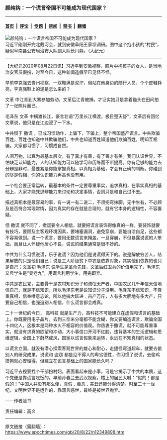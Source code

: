 ### 颜纯钩：一个谎言帝国不可能成为现代国家？

---

#### [首页](../../../..?n12349898) &nbsp;|&nbsp; [评论](../../../../../epoch-comment?n12349898) &nbsp;|&nbsp; [专题](../../../../../epoch-special?n12349898) &nbsp;|&nbsp; [禁闻](../../../../../epoch-news?n12349898) &nbsp;|&nbsp; [禁书](../../../../../books?n12349898) &nbsp;|&nbsp; [翻墙](https://github.com/gfw-breaker/nogfw/blob/master/README.md?n12349898)


<div><img alt="颜纯钩：一个谎言帝国不可能成为现代国家？" class="attachment-djy_600_400 size-djy_600_400 wp-post-image" src="https://i.epochtimes.com/assets/uploads/2020/08/Efvz_AZXgAAYSgs-600x400.jpeg"/>
<div class="caption">
 习近平刚刚开完北戴河会，就到安徽阜阳王家坝调研。图中这个抱小孩的“村民”，疑似阜南县公安局治安大队副大队长闫静。（大纪元）
</div></div><hr/><div class="post_content" id="artbody" itemprop="articleBody">
 <!-- article content begin -->
 <p>
  【大纪元2020年08月22日讯】习近平到安徽视察，照片中抱孩子的女人，是当地治安官员假扮，时至今日，这种新闻造假早已见怪不怪。
 </p>
 <p>
  早前李克强去贵州视察，一双鞋满是泥泞，但站在他身边的随行人员，个个皮鞋铮亮，李克强鞋上的泥是怎么来的？
 </p>
 <p>
  <ok href="https://www.epochtimes.com/gb/tag/%E6%96%87%E9%9D%A9.html">
   文革
  </ok>
  中江青到大寨参加劳动，文革后江青被捕，才证实她只是拿着锄头在田间拍了一张照片而已。
 </p>
 <p>
  <ok href="https://www.epochtimes.com/gb/tag/%E6%AF%9B%E6%B3%BD%E4%B8%9C.html">
   毛泽东
  </ok>
  <ok href="https://www.epochtimes.com/gb/tag/%E6%96%87%E9%9D%A9.html">
   文革
  </ok>
  中横渡长江，豪言壮语“万里长江横渡，极目楚天舒”，文革后有回忆文章说，他只是在江边浸了一下水。
 </p>
 <p>
  中共惯于
  <ok href="https://www.epochtimes.com/gb/tag/%E6%92%92%E8%B0%8E.html">
   撒谎
  </ok>
  ，已成习惯动作，上骗下，下骗上，整个帝国盛产谎言。中共欺骗百姓，百姓也知道中共欺骗他们，中共也知道百姓知道他们欺骗百姓，明知互相骗，大家都习惯了，习惯成自然。
 </p>
 <p>
  人间万物，以真为最基本层次，有了真才有善，有了善才有美。我们认识世界，不怕缺乏认知能力，人的认知能力可以随学习和历练而不断提高。你有足够的能力去分辨是非时，最要紧是你能掌握真相，以真相为基础，才会有正确的判断。你碰到的尽是假相，你的认识能力再高也没有用。
 </p>
 <p>
  一个社会要正常运转，最基本的条件一定要尊重事实，追求真相，在事实真相的基础上，大家才能凭思辨能力来讨论和决定事情，否则只是和自己过不去。
 </p>
 <p>
  描述真相本是最容易的事，有一说一有二说二，不须拐弯抹脚，无中生有，不必顾及是否符合常理常情，因为真实的存在就是合理的，就有它本身的逻辑性，不容置疑。
 </p>
 <p>
  但
  <ok href="https://www.epochtimes.com/gb/tag/%E6%92%92%E8%B0%8E.html">
   撒谎
  </ok>
  就不同了，撒谎要令人相信，就要把谎言装饰得像真的一样，要装饰就要有技巧，要顾及主客观环境因素，要堵塞漏洞，避免穿崩，要能自洽自足，这些都不容易做到。说一个谎言，要用无数谎言来掩盖，一旦穿崩，不但暴露说谎的人笨拙，而旦让人怀疑他居心不良，说谎的结果通常是很不妙的。
 </p>
 <p>
  中共为什么习惯说谎，乐于说谎？因为他们是说谎得天下的。说是解放穷苦人，结果解放的只是他们自己；说是工人阶级贫下中农是依靠对象，其实他们依靠的也只是自己；文革初
  <ok href="https://www.epochtimes.com/gb/tag/%E6%AF%9B%E6%B3%BD%E4%B8%9C.html">
   毛泽东
  </ok>
  说学生是革命先锋，文革后红卫兵的价值用完了，毛泽东又斥学生是“臭老九”，用谎言利用学生，用完即弃。
 </p>
 <p>
  中共是农民党，主要骨干是农村知识分子和流氓无产者，中国农民几千年信天信地信自己，就是不信知识，所以毛泽东老是说知识分子没用。毛泽东不信知识，不尊重真相，信奉唯意志论，所以他搞大跃进﹑亩产万斤，人有多大胆地有多大产，只要自己相信，也强迫别人相信，什么谎言都会成真。
 </p>
 <p>
  二十一世纪的今日，
  <ok href="https://www.epochtimes.com/gb/tag/%E9%AB%98%E7%A7%91%E6%8A%80.html">
   高科技
  </ok>
  就是生产力，高科技不可能建立在虚假和谎言的基础上。你既要用电子晶片，去到三奈米分毫都不能含糊，你又要编造谎言，欺骗全国十四亿人，这根本是两种水火不相容的价值观。你热衷于撒谎，就不可能尊重事实，就没有求真的欲望和冲动，大小事信口开河不红脸，违背基本的生活逻辑和思维逻辑，全国上下蔚然成风，国家以谎言假象来运转，永远在不知真相的状态。
 </p>
 <p>
  以谎言立国，就没有潜心探索客观世界的雄心和耐心，走捷径弯道超车，就要去偷别人的研究成果。说谎和
  <ok href="https://www.epochtimes.com/gb/tag/%E7%9B%97%E7%AA%83.html">
   盗窃
  </ok>
  都是见不得人的卑劣德性，你习惯了说谎，去偷鸡摸狗就心安理得，但建立在谎言基础上的国家能长久吗？
 </p>
 <p>
  习近平去视察找个干部扮村妇，表面看起来是小事，可是它揭示了中共的本质，这个党便是靠谎言吃饭的。早前孙春兰去武汉视察，楼上的居民大喊：“假的！都是假的！”中国人并没有那么傻，真假﹑善恶﹑美丑还能分得清楚。时至二十一世纪，文明世界不是运作的，靠谎言惑世，最终是被世界抛弃。
 </p>
 <p>
  ——作者脸书
 </p>
 <p>
  责任编辑：高义
 </p>
 <!-- article content end -->
 <div id="below_article_ad">
 </div>
</div>


---

原文链接（需翻墙）：https://www.epochtimes.com/gb/20/8/22/n12349898.htm